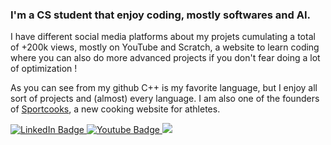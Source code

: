 ### I'm a CS student that enjoy coding, mostly softwares and AI.
I have different social media platforms about my projets cumulating a total of +200k views, mostly 
on YouTube and Scratch, a website to learn coding where you can also do more advanced projects if you don't fear doing a lot of optimization !

As you can see from my github C++ is my favorite language, but I enjoy all sort of projects and (almost) every language.
I am also one of the founders of <a href="https://sportcooks.fr">Sportcooks</a>, a new cooking website for athletes.

<p align="left">
  <a href="https://www.linkedin.com/in/dorian-biagi/">
    <img src="https://img.shields.io/badge/LinkedIn-blue?style=for-the-badge&logo=linkedin&logoColor=white" alt="LinkedIn Badge"/>
  </a>
  <a href="https://www.youtube.com/channel/UC2bqHEOtdeDQk3krOYv5ipQ">
    <img src="https://img.shields.io/badge/YouTube-red?style=for-the-badge&logo=youtube&logoColor=white" alt="Youtube Badge"/>
  </a>
  <a href="Scratch">
    <img src="https://scratch.mit.edu/favicon.ico"/>
  </a>
</p>
